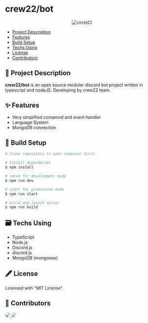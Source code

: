 # crew22/bot
<div align="center">

![circleCI](https://circleci.com/gh/crew22/bot.svg?style=svg)

</div>

- [Project Description](#-project-description)
- [Features](#-features)
- [Build Setup](#-build-setup)
- [Techs Using](#%EF%B8%8F-techs-using)
- [License](#%EF%B8%8F-license)
- [Contributors](#-contributors)

## 📜 Project Description

**crew22/bot** is an open source moduler discord bot project written in typescript and nodeJS. Developing by crew22 team.

## ✨ Features

- Very simplified comamnd and event handler
- Language System
- MongoDB connection

## 🧰 Build Setup

```bash
# Clone repository to your computer first.

# Install dependecies
$ npm install

# serve for development mode
$ npm run dev

# start for production mode
$ npm run start

# build and launch server
$ npm run build
```

## 🗃️ Techs Using
- TypeScript
- Node.js
- Discord.js
- discord.js
- MongoDB (mongoose)

## 🖋️ License

Licensed with "MIT License".


## 🙌 Contributors


<a href="https://github.com/ataege" style="border-radius: 50% !important;">
  <img src="https://avatars.githubusercontent.com/u/64982472?size=50" style="border-radius: 50% !important;">
</a>

<a href="https://github.com/UmutGulmez" style="border-radius: 50% !important;">
  <img src="https://avatars3.githubusercontent.com/u/33429919?size=50" style="border-radius: 50% !important;">
</a>